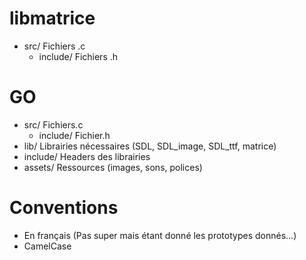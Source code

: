 libmatrice
=====================

* src/ Fichiers .c  
	* include/ Fichiers .h

GO
==================

* src/ Fichiers.c
	* include/ Fichier.h
* lib/ Librairies nécessaires (SDL, SDL_image, SDL_ttf, matrice)
* include/ Headers des librairies
* assets/ Ressources (images, sons, polices)

Conventions
====================

* En français (Pas super mais étant donné les prototypes donnés...)
* CamelCase